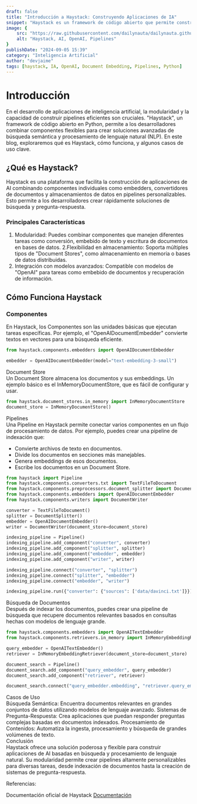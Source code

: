 ```yaml
---
draft: false
title: "Introducción a Haystack: Construyendo Aplicaciones de IA"
snippet: "Haystack es un framework de código abierto que permite construir aplicaciones de inteligencia artificial combinando componentes modulares en pipelines. Aprende cómo funciona y cómo puedes utilizarlo en tus proyectos."
image: {
    src: "https://raw.githubusercontent.com/dailynauta/dailynauta.github.io/main/public/blogimg/haystack.png",
    alt: "Haystack, AI, OpenAI, Pipelines"
}
publishDate: "2024-09-05 15:39"
category: "Inteligencia Artificial"
author: "devjaime"
tags: [haystack, IA, OpenAI, Document Embedding, Pipelines, Python]
---
```


# <div class="text-gray-300">Introducción</div> 

En el desarrollo de aplicaciones de inteligencia artificial, la modularidad y la capacidad de construir pipelines eficientes son cruciales. "Haystack", un framework de código abierto en Python, permite a los desarrolladores combinar componentes flexibles para crear soluciones avanzadas de búsqueda semántica y procesamiento de lenguaje natural (NLP). En este blog, exploraremos qué es Haystack, cómo funciona, y algunos casos de uso clave.

## <div class="text-gray-300">¿Qué es Haystack?</div> 

Haystack es una plataforma que facilita la construcción de aplicaciones de AI combinando componentes individuales como embedders, convertidores de documentos y almacenamientos de datos en pipelines personalizables. Esto permite a los desarrolladores crear rápidamente soluciones de búsqueda y pregunta-respuesta.

### <div class="text-gray-300">Principales Características</div> 

1. Modularidad: Puedes combinar componentes que manejen diferentes tareas como conversión, embebido de texto y escritura de documentos en bases de datos.
2.Flexibilidad en almacenamiento: Soporta múltiples tipos de "Document Stores", como almacenamiento en memoria o bases de datos distribuidas.
3. Integración con modelos avanzados: Compatible con modelos de "OpenAI" para tareas como embebido de documentos y recuperación de información.

## <div class="text-gray-300">Cómo Funciona Haystack</div> 

### <div class="text-gray-300">Componentes</div> 

En Haystack, los Componentes son las unidades básicas que ejecutan tareas específicas. Por ejemplo, el "OpenAIDocumentEmbedder" convierte textos en vectores para una búsqueda eficiente.

```python
from haystack.components.embedders import OpenAIDocumentEmbedder

embedder = OpenAIDocumentEmbedder(model="text-embedding-3-small")
```
<div class="text-gray-300">Document Store</div>
Un Document Store almacena los documentos y sus embeddings. Un ejemplo básico es el InMemoryDocumentStore, que es fácil de configurar y usar.

```python
from haystack.document_stores.in_memory import InMemoryDocumentStore
document_store = InMemoryDocumentStore()
```

<div class="text-gray-300">Pipelines</div>
Una Pipeline en Haystack permite conectar varios componentes en un flujo de procesamiento de datos. Por ejemplo, puedes crear una pipeline de indexación que:

* Convierte archivos de texto en documentos.
* Divide los documentos en secciones más manejables.
* Genera embeddings de esos documentos.
* Escribe los documentos en un Document Store.


```python
from haystack import Pipeline
from haystack.components.converters.txt import TextFileToDocument
from haystack.components.preprocessors.document_splitter import DocumentSplitter
from haystack.components.embedders import OpenAIDocumentEmbedder
from haystack.components.writers import DocumentWriter

converter = TextFileToDocument()
splitter = DocumentSplitter()
embedder = OpenAIDocumentEmbedder()
writer = DocumentWriter(document_store=document_store)

indexing_pipeline = Pipeline()
indexing_pipeline.add_component("converter", converter)
indexing_pipeline.add_component("splitter", splitter)
indexing_pipeline.add_component("embedder", embedder)
indexing_pipeline.add_component("writer", writer)

indexing_pipeline.connect("converter", "splitter")
indexing_pipeline.connect("splitter", "embedder")
indexing_pipeline.connect("embedder", "writer")

indexing_pipeline.run({"converter": {"sources": ['data/davinci.txt']}})

```

<div class="text-gray-300">Búsqueda de Documentos</div>
Después de indexar los documentos, puedes crear una pipeline de búsqueda que recupere documentos relevantes basados en consultas hechas con modelos de lenguaje grande.

```python
from haystack.components.embedders import OpenAITextEmbedder
from haystack.components.retrievers.in_memory import InMemoryEmbeddingRetriever

query_embedder = OpenAITextEmbedder()
retriever = InMemoryEmbeddingRetriever(document_store=document_store)

document_search = Pipeline()
document_search.add_component("query_embedder", query_embedder)
document_search.add_component("retriever", retriever)

document_search.connect("query_embedder.embedding", "retriever.query_embedding")
```

<div class="text-gray-300">Casos de Uso</div>
Búsqueda Semántica: Encuentra documentos relevantes en grandes conjuntos de datos utilizando modelos de lenguaje avanzado.
Sistemas de Pregunta-Respuesta: Crea aplicaciones que puedan responder preguntas complejas basadas en documentos indexados.
Procesamiento de Contenidos: Automatiza la ingesta, procesamiento y búsqueda de grandes volúmenes de texto.
<div class="text-gray-300">Conclusión</div>
Haystack ofrece una solución poderosa y flexible para construir aplicaciones de AI basadas en búsqueda y procesamiento de lenguaje natural. Su modularidad permite crear pipelines altamente personalizables para diversas tareas, desde indexación de documentos hasta la creación de sistemas de pregunta-respuesta.

Referencias:

Documentación oficial de Haystack 
<a class="text-red-500" href="https://haystack.deepset.ai/">Documentación</a></div>

